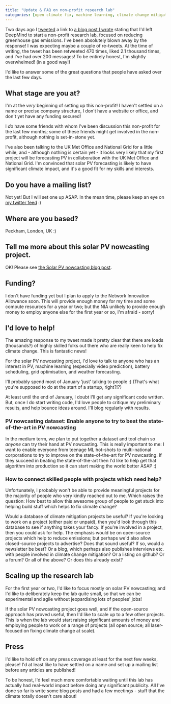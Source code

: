 ```yaml
---
title: "Update & FAQ on non-profit research lab"
categories: [open climate fix, machine learning, climate change mitigation, software engineering]
---
```


Two days ago I [tweeted](https://twitter.com/jack_kelly/status/1082283333202128897) a link to [a blog post I wrote](/blog/2019-01-07-non-profit) stating that I'd left DeepMind to start a non-profit research lab, focused on reducing greenhouse gas emissions.  I've been absolutely blown away by the response!  I was expecting maybe a couple of re-tweets.  At the time of writing, the tweet has been retweeted 470 times, liked 2.1 thousand times, and I've had over 200 messages!  To be entirely honest, I'm slightly overwhelmed! (in a good way!)

I'd like to answer some of the great questions that people have asked over the last few days.

## What stage are you at?
I'm at the _very_ beginning of setting up this non-profit!  I haven't settled on a name or precise company structure, I don't have a website or office, and don't yet have any funding secured!

I _do_ have some friends with whom I've been discussion this non-profit for the last few months; some of these friends might get involved in the non-profit, although nothing is set-in-stone yet.

I've also been talking to the UK Met Office and National Grid for a little while, and - although nothing is certain yet - it looks very likely that my first project will be forecasting PV in collaboration with the UK Met Office and National Grid.  I'm convinced that solar PV forecasting is likely to have significant climate impact, and it's a good fit for my skills and interests.

## Do you have a mailing list?
Not yet!  But I will set one up ASAP.  In the mean time, please keep an eye on [my twitter feed](https://twitter.com/jack_kelly) :)

## Where are you based?
Peckham, London, UK :)

## Tell me more about this solar PV nowcasting project.
OK!  Please see [the Solar PV nowcasting blog post](/blog/2019-01-09-solar-pv-nowcasting).

## Funding?
I don't have funding yet but I plan to apply to the Network Innovation Allowance soon.  This will provide enough money for my time and some compute resources for a year or two; but the NIA unlikely to provide enough money to employ anyone else for the first year or so, I'm afraid - sorry!

## I'd love to help!
The amazing response to my tweet made it pretty clear that there are loads (thousands?) of highly skilled folks out there who are really keen to help fix climate change.  This is fantastic news!

For the solar PV nowcasting project, I'd love to talk to anyone who has an interest in PV, machine learning (especially video prediction), battery scheduling, grid optimisation, and weather forecasting.

I'll probably spend most of January 'just' talking to people :)  (That's what you're supposed to do at the start of a startup, right?!?)

At least until the end of January, I doubt I'll get any significant code written.  But, once I do start writing code, I'd love people to critique my preliminary results, and help bounce ideas around.  I'll blog regularly with results.

### PV nowcasting dataset: Enable anyone to try to beat the state-of-the-art in PV nowcasting
In the medium term, we plan to put together a dataset and tool chain so _anyone_ can try their hand at PV nowcasting.  This is really important to me: I want to enable everyone from teenage ML hot-shots to multi-national corporations to try to improve on the state-of-the-art for PV nowcasting.  If they succeed in beating the state-of-the-art then I'd like to help get that algorithm into production so it can start making the world better ASAP :)

### How to connect skilled people with projects which need help?
Unfortunately, I probably won't be able to provide meaningful projects for the majority of people who very kindly reached out to me.  Which raises the question: How best to allow this awesome group of people to get stuck into helping build stuff which helps to fix climate change?

Would a database of climate mitigation projects be useful?  If you're looking to work on a project (either paid or unpaid), then you'd look through this database to see if anything takes your fancy.  If you're involved in a project, then you could ask for help.  The emphasis would be on open-source projects which help to reduce emissions; but perhaps we'd also allow closed-source projects to advertise?  Does that sound useful?  If so, would a newsletter be best?  Or a blog, which perhaps also publishes interviews etc. with people involved in climate change mitigation?  Or a listing on github?  Or a forum?  Or all of the above?  Or does this already exist?

## Scaling up the research lab
For the first year or two, I'd like to focus mostly on solar PV nowcasting; and I'd like to deliberately keep the lab quite small, so that we can be experimental and agile without jeopardising lots of peoples' jobs!

If the solar PV nowcasting project goes well, and if the open-source approach has proved useful, then I'd like to scale up to a few other projects.  This is when the lab would start raising significant amounts of money and employing people to work on a range of projects (all open source; all laser-focused on fixing climate change at scale).

## Press
I'd like to hold off on any press coverage at least for the next few weeks, please!  I'd at least like to have settled on a name and set up a mailing list before any articles are published!

To be honest, I'd feel much more comfortable waiting until this lab has actually had real-world impact before doing any significant publicity.  All I've done so far is write some blog posts and had a few meetings - stuff that the climate totally doesn't care about!
